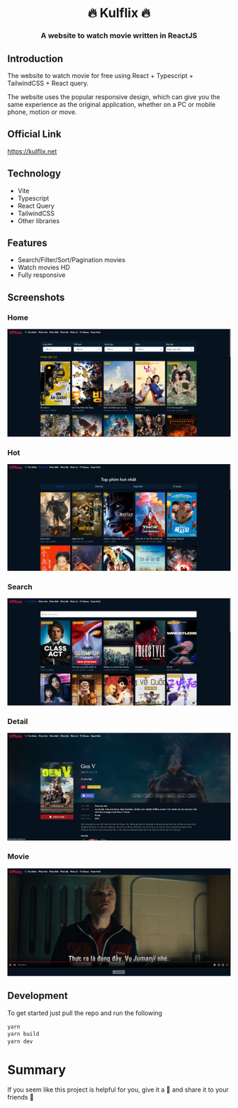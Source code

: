 <h1 align= center><b>🔥 Kulflix 🔥</b></h1>
<h3 align = center> A website to watch movie written in ReactJS </h3>

## Introduction

The website to watch movie for free using React + Typescript + TailwindCSS + React query.

The website uses the popular responsive design, which can give you the same experience as the original application, whether on a PC or mobile phone, motion or move.


## Official Link

 https://kulflix.net

## Technology

- Vite
- Typescript
- React Query
- TailwindCSS
- Other libraries

## Features

- Search/Filter/Sort/Pagination movies
- Watch movies HD
- Fully responsive

## Screenshots

### Home
![Home](/assets/img/home.webp)

### Hot
![Genres](/assets/img/hot.webp)

### Search
![New](/assets/img/search.webp)

### Detail
![Top](/assets/img/detail.webp)

### Movie
![Detail](/assets/img/watch.webp)

## Development

To get started just pull the repo and run the following

```bash
yarn
yarn build
yarn dev
```

# Summary

If you seem like this project is helpful for you, give it a 🌟 and share it to your friends 💖
